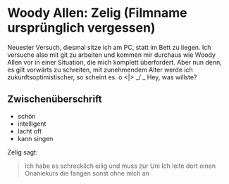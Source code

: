 # Woody Allen: Zelig (Filmname ursprünglich vergessen)
Neuester Versuch, diesmal sitze ich am PC, statt im Bett zu liegen.
Ich versuche also mit git zu arbeiten und kommen mir durchaus wie Woody Allen vor in einer Situation, die mich komplett überfordert.
Aber nun denn, es gilt vorwärts zu schreiten, mit zunehmendem Alter werde ich zukunftsoptimistischer, so scheint es.
  o
 <|>
_/ \_
Hey, was willste?

## Zwischenüberschrift
* schön
* intelligent
* lacht oft
* kann singen

Zelig sagt:
> Ich habe es schrecklich eilig und muss zur Uni
> Ich leite dort einen Onaniekurs 
> die fangen sonst ohne mich an
